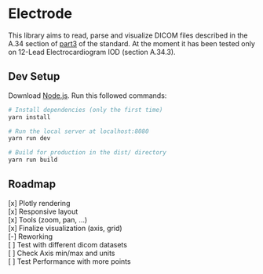 # Electrode

This library aims to read, parse and visualize DICOM files described in the A.34 section of [part3](https://dicom.nema.org/medical/dicom/current/output/chtml/part03/ps3.3.html) of the standard.
At the moment it has been tested only on 12-Lead Electrocardiogram IOD (section A.34.3).

## Dev Setup

Download [Node.js](https://nodejs.org/en/download/).
Run this followed commands:

```bash
# Install dependencies (only the first time)
yarn install

# Run the local server at localhost:8080
yarn run dev

# Build for production in the dist/ directory
yarn run build
```

## Roadmap

[x] Plotly rendering  
[x] Responsive layout  
[x] Tools (zoom, pan, ...)  
[x] Finalize visualization (axis, grid)  
[-] Reworking  
[ ] Test with different dicom datasets  
[ ] Check Axis min/max and units  
[ ] Test Performance with more points
